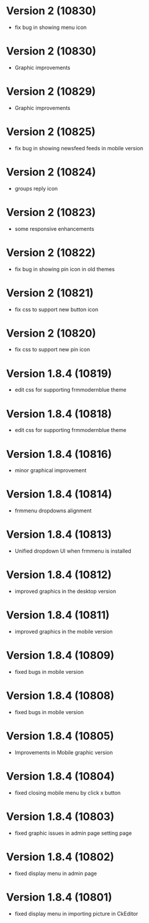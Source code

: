 # Version 2 (10830)
- fix bug in showing menu icon

# Version 2 (10830)
- Graphic improvements

# Version 2 (10829)
- Graphic improvements

# Version 2 (10825)
- fix bug in showing newsfeed feeds in mobile version 

# Version 2 (10824)
- groups reply icon 

# Version 2 (10823)
- some responsive enhancements

# Version 2 (10822)
- fix bug in showing pin icon in old themes

# Version 2 (10821)
- fix css to support new button icon

# Version 2 (10820)
- fix css to support new pin icon

# Version 1.8.4 (10819)
- edit css for supporting frmmodernblue theme

# Version 1.8.4 (10818)
- edit css for supporting frmmodernblue theme

# Version 1.8.4 (10816)
- minor graphical improvement

# Version 1.8.4 (10814)
- frmmenu dropdowns alignment

# Version 1.8.4 (10813)
- Unified dropdown UI when frmmenu is installed

# Version 1.8.4 (10812)
- improved graphics in the desktop version

# Version 1.8.4 (10811)
- improved graphics in the mobile version

# Version 1.8.4 (10809)
- fixed bugs in mobile version

# Version 1.8.4 (10808)
- fixed bugs in mobile version

# Version 1.8.4 (10805)
- Improvements in Mobile graphic version

# Version 1.8.4 (10804)
- fixed closing mobile menu by click x button

# Version 1.8.4 (10803)
- fixed graphic issues in admin page setting page

# Version 1.8.4 (10802)
- fixed display menu in admin page

# Version 1.8.4 (10801)
- fixed display menu in importing picture in CkEditor